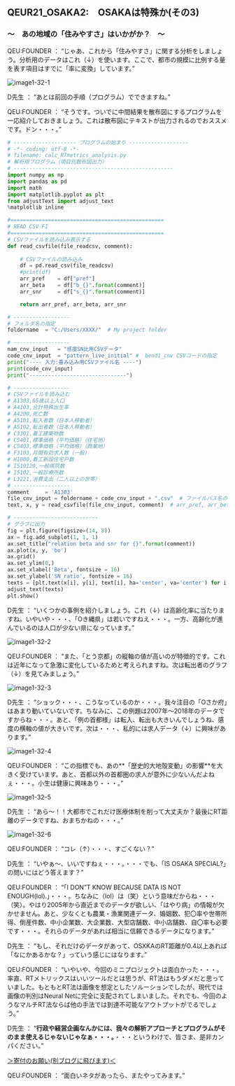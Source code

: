 ## QEUR21_OSAKA2:　OSAKAは特殊か(その3)

### ～　あの地域の「住みやすさ」はいかがか？　～

QEU:FOUNDER ： “じゃあ、これから「住みやすさ」に関する分析をしましょう。分析用のデータはこれ（↓）を使います。ここで、都市の規模に比例する量を表す項目はすでに「率に変換」しています。”

![image1-32-1](https://yaber1965.github.io/images/image1-32-1.jpg)

D先生 ： “あとは前回の手順（プログラム）でできますね。”

QEU:FOUNDER ： “そうです。ついでに中間結果を散布図にするプログラムを一応紹介しておきましょう。これは散布図にテキストが出力されるのでおススメです。ドン・・・。”


```python
# -------------------- プログラムの始まり -------------------
# -*- coding: utf-8 -*-
# filename: calc_RTmetrics_analysis.py
# 解析用プログラム（項目別散布図出力）
# ---------------------------------------------------
import numpy as np
import pandas as pd
import math
import matplotlib.pyplot as plt
from adjustText import adjust_text
%matplotlib inline

#=================================================
# READ CSV FI
#=================================================
# CSVファイルを読み込み表示する
def read_csvfile(file_readcsv, comment): 
 
    # CSVファイルの読み込み
    df = pd.read_csv(file_readcsv) 
    #print(df)
    arr_pref    = df["pref"]
    arr_beta    = df["b_{}".format(comment)]   
    arr_snr     = df["s_{}".format(comment)]

    return arr_pref, arr_beta, arr_snr

# ------------------
# フォルダ名の指定
foldername  = "C:/Users/XXXX/"  # My project folder

# ------------------
nam_cnv_input   = "感度SN比用CSVデータ" 
code_cnv_input  = "pattern_live_initial" #  bend1_cnv CSVコードの指定
print("---- 入力:畳み込み用CSVファイル名 ----")
print(code_cnv_input)
print("-------------------------------")

# ------------------
# CSVファイルを読み込む
# A1303,65歳以上人口
# A4103,合計特殊出生率
# A4200,死亡数
# A5101,転入者数（日本人移動者）
# A5102,転出者数（日本人移動者）
# C3301,着工建築物数
# C5401,標準価格（平均価格）（住宅地）
# C5403,標準価格（平均価格）（商業地）
# F3103,月間有効求人数（一般）
# H1800,着工新設住宅戸数
# I510120,一般病院数
# I5102,一般診療所数
# L3221,消費支出（二人以上の世帯）
# ------------------
comment     = 'A1303'
file_cnv_input = foldername + code_cnv_input + ".csv"  # ファイルパス名の生成 
text, x, y = read_csvfile(file_cnv_input, comment)  # arr_pref, arr_beta, arr_snr

# ---------------------------
# グラフに出力
fig = plt.figure(figsize=(14, 8))
ax = fig.add_subplot(1, 1, 1)
ax.set_title("relation beta and snr for {}".format(comment))
ax.plot(x, y, 'bo')
ax.grid()
ax.set_ylim(0,)
ax.set_xlabel('Beta', fontsize = 16)
ax.set_ylabel('SN_ratio', fontsize = 16)
texts = [plt.text(x[i], y[i], text[i], ha='center', va='center') for i in range(len(x))]
adjust_text(texts)
plt.show()

```

D先生 ： “いくつかの事例を紹介しましょう。これ（↓）は高齢化率に当たりますね。いやいや・・・、「Oき縄県」は若いですねえ・・・。一方、高齢化が進んでいるのは人口が少ない県になっています。”

![image1-32-2](https://yaber1965.github.io/images/image1-32-2.jpg)

QEU:FOUNDER ： “また、「とう京都」の縦軸の値が高いのが特徴的です。これは近年になって急激に変化しているためと考えられますね。次は転出者のグラフ（↓）を見てみましょう。”

![image1-32-3](https://yaber1965.github.io/images/image1-32-3.jpg)

D先生 ： “ショック・・・、こうなっているのか・・・。我々注目の「Oさか府」はあまり動いていないです。ちなみに、この例題は2007年～2018年のデータですからね・・・。あと、「例の首都様」は転入、転出も大きいんでしょうね、感度の横軸の値が大きいです。次は・・・、私的には求人データ（↓）に興味があります。”

![image1-32-4](https://yaber1965.github.io/images/image1-32-4.jpg)

QEU:FOUNDER ： “この指標でも、あの**「歴史的大地殻変動」の影響**を大きく受けています。あと、首都以外の首都圏の求人が意外に少ないんだよねぇ・・・。小生は健康に興味あり・・・。”

![image1-32-5](https://yaber1965.github.io/images/image1-32-5.jpg)

D先生 ： “あら～！！大都市でこれだけ医療体制を削って大丈夫か？最後にRT距離のデータですね、おまちかねの・・・。”

![image1-32-6](https://yaber1965.github.io/images/image1-32-6.jpg)

QEU:FOUNDER ： “コレ（↑）・・・、すごくない？”

D先生 ： “いやぁ～、いいですねぇ・・・。・・・でも、「IS OSAKA SPECIAL?」の問いにはどう答えます？”

QEU:FOUNDER ： “「I DON”T KNOW BECAUSE DATA IS NOT ENOUGH(lol).」・・・。ちなみに（lol）は（笑）という意味だからね・・・（笑）。やはり2005年から直近までのデータが欲しい、「はやり病」の情報が欠かせません。あと、少なくとも農業・漁業関連データ、婚姻数、犯〇率や世帯所得、倒産件数、中小企業数、大企業数、大型店舗数、中小店舗数、自〇率も必要です・・・。それらのデータがあれば相当に信頼できるデータになります。”

D先生 ： “もし、それだけのデータがあって、OSXKAのRT距離が0.4以上あれば「なにかあるかな？」っていう感じにはなります。”

QEU:FOUNDER ： “いやいや、今回のミニプロジェクトは面白かった・・・。率直、RTメトリックスはいいツールだとは思うが、RT法はもうダメだと思っていました。もともとRT法は画像を想定としたソルーションでしたが、現代では画像の判別はNeural Netに完全に支配されてしまいました。それでも、今回のようなマルチRT法ならば他の手法では到達不可能なアウトプットがでるでしょう。”

D先生 ： “**行政や経営企画なんかには、我々の解析アプローチとプログラムがそのまま使えるじゃないじゃなぁ・・・。**・・・というわけで、皆さま、是非カンパください。”

[＞寄付のお願い(別ブログに飛びます)＜](https://jpnqeur21vinsp.blogspot.com/2022/02/qeur21osaka2osaka3.html)

QEU:FOUNDER ： “面白いネタがあったら、またやってみます。”
